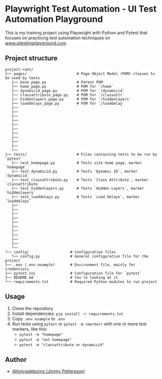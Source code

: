 
# Playwright Test Automation - UI Test Automation Playground
This is my training project using Playwright with Python and Pytest that focuses on practicing test automation techniques on www.uitestingplayground.com.

## Project structure
```
project-root/
├── pages/                       # Page Object Model (POM) classes to be used by tests
   ├── base_page.py              # Parent POM
   ├── home_page.py              # POM for `/home`
   ├── dynamicid_page.py         # POM for `/dynamicid`
   ├── classattribute_page.py    # POM for `/classattr`
   ├── hiddenlayers_page.py      # POM for `/hiddenlayers`
   ├── loaddelays_page.py        # POM for `/loaddelay`
   ├── 
   ├── 
   ├── 
   ├── 
   ├── 
   ├── 
   ├── 
   ├── 
   ├── 
   ├── 
   └── 
├── tests/                       # Files containing tests to be run by `pytest`
   ├── test_homepage.py          # Tests site home page, marker `homepage`
   ├── test_dynamicid.py         # Tests `Dynamic ID`, marker `dynamicid`
   ├── test_classattribute.py    # Tests `Class Attribute`, marker `classattribute`
   ├── test_hiddenlayers.py      # Tests `Hidden Layers`, marker `hiddenlayers`
   ├── test_loaddelays.py        # Tests `Load Delays`, marker `loaddelays`
   ├── 
   ├── 
   ├── 
   ├── 
   ├── 
   ├── 
   ├── 
   ├── 
   ├── 
   ├── 
   └── 
└── config/                   # Configuration files
   └── config.py              # General configuration file for the project
├── .env (.env.example)       # Environment file, mainly for credentials
├── pytest.ini                # Configuration file for `pytest`
├── README.md                 # You're looking at it
└── requirements.txt          # Required Python modules to run project
```

## Usage
1. Clone the repository
2. Install dependencies: `pip install -r requirements.txt`
3. Copy `.env.example` to `.env`
4. Run tests using `pytest` or `pytest -m <marker>` with one or more test markers, like this:
      - `pytest -m "homepage"`
      - `pytest -m "not homepage"`
      - `pytest -m "classattribute or dynamicid"`

## Author
- [@holysideburns (Jimmy Pettersson)](https://github.com/holysideburns)

